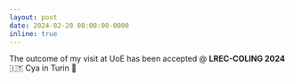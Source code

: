 ```yaml
---
layout: post
date: 2024-02-20 08:00:00-0000
inline: true
---
```


The outcome of my visit at UoE has been accepted @ **LREC-COLING 2024**
<br>
:it: Cya in Turin :tada: 
